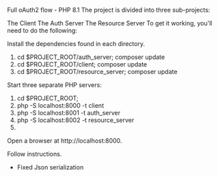 Full oAuth2 flow - PHP 8.1
The project is divided into three sub-projects:

The Client
The Auth Server
The Resource Server
To get it working, you'll need to do the following:

Install the dependencies found in each directory. 
1. cd $PROJECT_ROOT/auth_server; composer update 
2. cd $PROJECT_ROOT/client; composer update
3. cd $PROJECT_ROOT/resource_server; composer update
   
Start three separate PHP servers:

1. cd $PROJECT_ROOT;
2. php -S localhost:8000 -t client
3. php -S localhost:8001 -t auth_server
4. php -S localhost:8002 -t resource_server
5. 
Open a browser at http://localhost:8000.

Follow instructions.
* Fixed Json serialization
